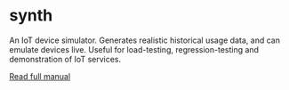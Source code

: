 # synth
An IoT device simulator. Generates realistic historical usage data, and can emulate devices live. Useful for load-testing, regression-testing and demonstration of IoT services. 

[Read full manual](docs/docs.pdf)
